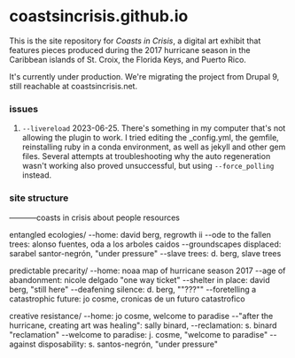 # coastsincrisis.github.io
This is the site repository for _Coasts in Crisis_, a digital art exhibit that features pieces produced during the 2017 hurricane season in the Caribbean islands of St. Croix, the Florida Keys, and Puerto Rico.

It's currently under production. We're migrating the project from Drupal 9, still reachable at coastsincrisis.net.

### issues
1. `--livereload` 2023-06-25. There's something in my computer that's not allowing the plugin to work. I tried editing the _config.yml, the gemfile, reinstalling ruby in a conda environment, as well as jekyll and other gem files. Several attempts at troubleshooting why the auto regeneration wasn't working also proved unsuccessful, but using `--force_polling` instead.


### site structure
–––––––coasts in crisis 
about
people
resources

entangled ecologies/
--home: david berg, regrowth ii
--ode to the fallen trees: alonso fuentes, oda a los arboles caidos
--groundscapes displaced: sarabel santor-negrón, "under pressure"
--slave trees: d. berg, slave trees

predictable precarity/
--home:  noaa map of hurricane season 2017
--age of abandonment: nicole delgado "one way ticket"
--shelter in place: david berg, "still here"
--deafening silence: d. berg, ""???""
--foretelling a catastrophic future: jo cosme, cronicas de un futuro catastrofico

creative resistance/
--home: jo cosme, welcome to paradise
--"after the hurricane, creating art was healing": sally binard, 
--reclamation: s. binard "reclamation"
--welcome to paradise: j. cosme, "welcome to paradise"
--against disposability: s. santos-negrón, "under pressure"

